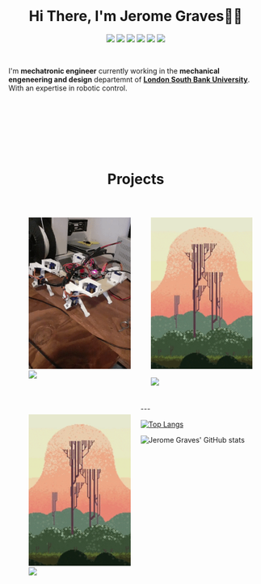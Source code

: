 <br><br><br>
<h1  align="center"><b> Hi There, I'm Jerome Graves👨‍💻 </b></h1>
<p  align="center">
<a href="#"><img src="https://img.shields.io/badge/LinkedIn-0077B5?style=for-the-badge&logo=linkedin&logoColor=white" /></a> 
<a href="#"><img src="https://img.shields.io/badge/Twitter-1DA1F2?style=for-the-badge&logo=twitter&logoColor=white" /></a> 
<a href="#"><img src="https://img.shields.io/badge/-CodeSandbox-black?style=for-the-badge&logo=CodeSandbox" /></a>
<a href="#"><img src="https://img.shields.io/badge/Research_Gate-00CCBB.svg?&style=for-the-badge&logo=ResearchGatelogoColor=white" /></a>  
<a href="#"><img src="https://img.shields.io/badge/Codewars-B1361E?style=for-the-badge&logo=Codewars&logoColor=white" /></a>  
<a href="#"><img src="https://img.shields.io/badge/-JeromeGraves.com-green?style=for-the-badge" /></a>  

</p>
<br>
<p>
I'm <b>mechatronic engineer</b> currently working in the <b>mechanical engeneering and design</b> departemnt of <a href="#"><b>London South Bank University</b></a>. With an expertise in robotic control.  
</p>
<br><br><br><br><br><br>
<h1  align="center"><b> Projects </b></h1>
<p align="center">

<div style="margin: auto;width:100%;padding:20px;">


<div style="width: 40%; height: 40%; overflow: hidden;float: left;padding:20px;">

  <img  width=350px height=300px style="object-fit: cover;" src="https://github.com/Jerome-Graves/RobotDog/raw/master/images/dog-cad-live.gif?raw=true" />

  <img  width="100%" src="https://github-readme-stats.vercel.app/api/pin/?username=Jerome-Graves&repo=robotDog" />
</div>




<div style="width: 40%; height: 40%; overflow: hidden;float: left;padding:20px;">

  <img  width=350px height=300px style="object-fit: cover;" src="https://github.com/Jerome-Graves/Phaser3-Parallax-Example/blob/main/example-gif.gif?raw=true" />

  <img  width="100%" src="https://github-readme-stats.vercel.app/api/pin/?username=Jerome-Graves&repo=
Phaser3-Parallax-Example" />
</div>



<div style="width: 40%; height: 40%; overflow: hidden;float: left;padding:20px;">

  <img  width=350px height=300px style="object-fit: cover;" src="https://github.com/Jerome-Graves/Phaser3-Parallax-Example/blob/main/example-gif.gif?raw=true" />

  <img  width="100%" src="https://github-readme-stats.vercel.app/api/pin/?username=Jerome-Graves&repo=aframe-vue-elephant-head" />
</div>




</div>

</p>
---


[![Top Langs](https://github-readme-stats.vercel.app/api/top-langs/?username=Jerome-Graves&langs_count=8)](https://github.com/anuraghazra/github-readme-stats)


![Jerome Graves' GitHub stats](https://github-readme-stats.vercel.app/api?username=Jerome-Graves&hide=contribs,prs&theme=radical)
